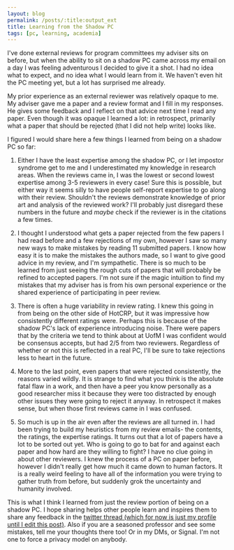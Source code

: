 ```yaml
---
layout: blog
permalink: /posts/:title:output_ext
title: Learning from the Shadow PC
tags: [pc, learning, academia]
---
```


I've done external reviews for program committees my adviser sits on before,
but when the ability to sit on a shadow PC came across my email on a day I was
feeling adventurous I decided to give it a shot. I had no idea what to expect,
and no idea what I would learn from it. We haven't even hit the PC meeting yet,
but a lot has surprised me already.

My prior experience as an external reviewer was relatively opaque to me. My 
adviser gave me a paper and a review format and I fill in my responses. He 
gives some feedback and I reflect on that advice next time I read any paper.
Even though it was opaque I learned a lot: in retrospect, primarily what a paper 
that should be rejected (that I did not help write) looks like.

I figured I would share here a few things I learned from being on a shadow PC
so far:

1. Either I have the least expertise among the shadow PC, or I let impostor 
syndrome get to me and I
underestimated my knowledge in research areas. When the reviews came in, I was 
the lowest or second lowest expertise among 3-5 reviewers in every case! 
Sure this is possible, but either way it seems silly to have people self-report 
expertise to go along with their review. Shouldn't the reviews demonstrate 
knowledge of prior art and analysis of the reviewed work? I'll probably just 
disregard these numbers in the future and _maybe_ check if the reviewer is in 
the citations a few times.

2. I thought I understood what gets a paper rejected from the few papers I had
read before and a few rejections of my own, however I saw so many new ways to 
make mistakes by reading 11 submitted papers. I know how easy it is to 
make the mistakes the authors made, so I want to give good advice in my review, 
and I'm sympathetic. There is so much to be learned from just seeing the rough
cuts of papers that will probably be refined to accepted papers. I'm not sure if
the magic intuition to find my mistakes that my adviser has is from his own personal 
experience or the shared experience of participating in peer review.

3. There is often a huge variability in review rating. I knew this going in from
being on the other side of HotCRP, but it was impressive how consistently different
ratings were. Perhaps this is because of the shadow PC's lack of experience 
introducing noise. There were papers that by the criteria we tend to think about
at UofM I was confident would be consensus accepts, but had 2/5 from two reviewers.
Regardless of whether or not this is reflected in a real PC, I'll be sure to take 
rejections less to heart in the future.

4. More to the last point, even papers that were rejected consistently, the
reasons varied wildly. It is strange to find what you think is the absolute
fatal flaw in a work, and then have a peer you know personally as a good researcher
miss it because they were too distracted by enough other issues they were going 
to reject it anyway. In retrospect it makes sense, but when those first reviews
came in I was confused.

5. So much is up in the air even after the reviews are all turned in. I had been 
trying to build my heuristics from my review emails- the contents, the ratings,
the expertise ratings. It turns out that a lot of papers have a lot to be sorted
out yet. Who is going to go to bat for and against each paper and how hard
are they willing to fight? I have no clue going in about other reviewers.
I knew the process of a PC on paper before, however I didn't really get how 
much it came down to human factors.
It is a really weird feeling to have all of the information you were trying to 
gather truth from before, but suddenly grok the uncertainty and humanity involved.


This is what I think I learned from just the review portion of being on a shadow
PC. I hope sharing helps other people learn and inspires them to share any 
feedback in the [twitter thread (which for now is just my profile until I edit this post)](https://twitter.com/benvandersloot).
Also if you are a seasoned professor and see some mistakes, tell me your thoughts
there too! Or in my DMs, or Signal. I'm not one to force a privacy model on anybody.

